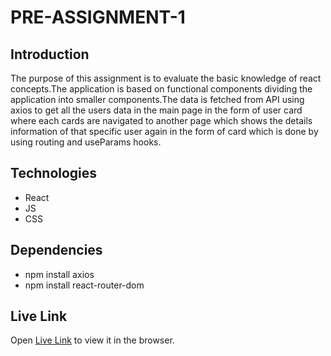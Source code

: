 # PRE-ASSIGNMENT-1

## Introduction

The purpose of this assignment is to evaluate the basic knowledge of react concepts.The application is based on functional components dividing the application into smaller components.The data is fetched from API using axios to get all the users data in the main page in the form of user card where each cards are navigated to another page which shows the details information of that specific user again in the form of card which is done by using routing and useParams hooks.

## Technologies

- React
- JS
- CSS

## Dependencies

- npm install axios
- npm install react-router-dom

## Live Link
Open [Live Link](https://elastic-heyrovsky-05404e.netlify.app/) to view it in the browser.
